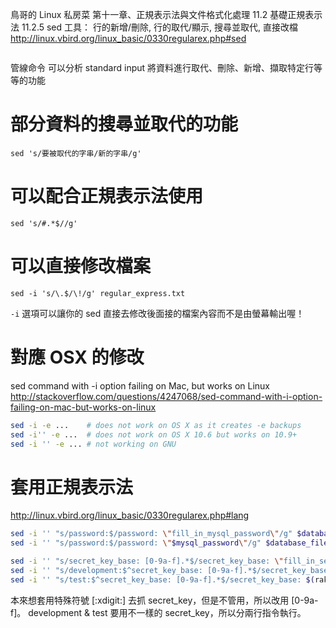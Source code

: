 鳥哥的 Linux 私房菜
第十一章、正規表示法與文件格式化處理
11.2 基礎正規表示法
11.2.5 sed 工具： 行的新增/刪除, 行的取代/顯示, 搜尋並取代, 直接改檔
http://linux.vbird.org/linux_basic/0330regularex.php#sed

```

```

管線命令
可以分析 standard input
將資料進行取代、刪除、新增、擷取特定行等等的功能


# 部分資料的搜尋並取代的功能
```
sed 's/要被取代的字串/新的字串/g'
```

# 可以配合正規表示法使用
```
sed 's/#.*$//g'
```

# 可以直接修改檔案
```
sed -i 's/\.$/\!/g' regular_express.txt
```

`-i` 選項可以讓你的 sed 直接去修改後面接的檔案內容而不是由螢幕輸出喔！



# 對應 OSX 的修改
sed command with -i option failing on Mac, but works on Linux
http://stackoverflow.com/questions/4247068/sed-command-with-i-option-failing-on-mac-but-works-on-linux

```sh
sed -i -e ...    # does not work on OS X as it creates -e backups
sed -i'' -e ...  # does not work on OS X 10.6 but works on 10.9+
sed -i '' -e ... # not working on GNU
```


# 套用正規表示法
http://linux.vbird.org/linux_basic/0330regularex.php#lang

```sh
sed -i '' "s/password:$/password: \"fill_in_mysql_password\"/g" $database_eg_file
sed -i '' "s/password:$/password: \"$mysql_password\"/g" $database_file

sed -i '' "s/secret_key_base: [0-9a-f].*$/secret_key_base: \"fill_in_secret_key\"/g" $secrets_eg_file
sed -i '' "s/development:$^secret_key_base: [0-9a-f].*$/secret_key_base: $(rake secret)/g" $secrets_file
sed -i '' "s/test:$^secret_key_base: [0-9a-f].*$/secret_key_base: $(rake secret)/g" $secrets_file
```

本來想套用特殊符號 [:xdigit:] 去抓 secret_key，但是不管用，所以改用 [0-9a-f]。
development & test 要用不一樣的 secret_key，所以分兩行指令執行。
